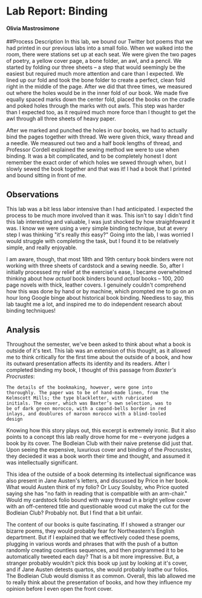 # Lab Report: Binding 

#### Olivia Mastrosimone 

##Process Description 
In this lab, we bound our Twitter bot poems that we had printed in our previous labs into a small folio. When we walked into the room, there were stations set up at each seat. We were given the two pages of poetry, a yellow cover page, a bone folder, an awl, and a pencil. We started by folding our three sheets – a step that would seemingly be the easiest but required much more attention and care than I expected. We lined up our fold and took the bone folder to create a perfect, clean fold right in the middle of the page. After we did that three times, we measured out where the holes would be in the inner fold of our book. We made five equally spaced marks down the center fold, placed the books on the cradle and poked holes through the marks with out awls. This step was harder than I expected too, as it required much more force than I thought to get the awl through all three sheets of heavy paper. 

After we marked and punched the holes in our books, we had to actually bind the pages together with thread. We were given thick, waxy thread and a needle. We measured out two and a half book lengths of thread, and Professor Cordell explained the sewing method we were to use when binding. It was a bit complicated, and to be completely honest I dont remember the exact order of which holes we sewed through when, but I slowly sewed the book together and that was it! I had a book that I printed and bound sitting in front of me. 

## Observations 
This lab was a bit less labor intensive than I had anticipated. I expected the process to be much more involved than it was. This isn't to say I didn't find this lab interesting and valuable, I was just shocked by how straighfoward it was. I know we were using a very simple binding technique, but at every step I was thinking "it's really *this* easy?" Going into the lab, I was worried I would struggle with completing the task, but I found it to be relatively simple, and really enjoyable. 

I am aware, though, that most 18th and 19th century book binders were not working with three sheets of cardstock and a sewing needle. So, after I initially processed my relief at the exercise's ease, I became overwhelmed thinking about how *actual* book binders bound *actual* books – 100, 200 page novels with thick, leather covers. I genuinely couldn't comprehend how this was done by hand or by machine, which prompted me to go on an hour long Google binge about historical book binding. Needless to say, this lab taught me a lot, and inspired me to do independent research about binding techniques! 

## Analysis 
Throughout the semester, we've been asked to think about what a book is outside of it's text. This lab was an extension of this thought, as it allowed me to think critically for the first time about the outside of a book, and how its outward presentation affects its identity and its readers. After I completed binding my book, I thought of this passage from *Baxter's Procrustes*: 

	The details of the bookmaking, however, were gone into
	thoroughly. The paper was to be of hand-made linen, from the 
	Kelmscott Mills; the type blackletter, with rubricated 
	initials. The cover, which was Baxter’s own selection, was to 
	be of dark green morocco, with a capand-bells border in red 
	inlays, and doublures of maroon morocco with a blind-tooled 
	design

Knowing how this story plays out, this excerpt is extremely ironic. But it also points to a concept this lab really drove home for me – everyone judges a book by its cover. The Bodleian Club with their naive pretense did just that. Upon seeing the expensive, luxurious cover and binding of the *Procrustes,* they decieded it was a book worth their time and thought, and assumed it was intellectually significant. 

This idea of the outside of a book determing its intellectual significance was also present in Jane Austen's letters, and discussed by Price in her book. What would Austen think of my folio? Or Lucy Soulsby, who Price quoted saying she has "no faith in reading that is compatible with an arm-chair." Would my cardstock folio bound with waxy thread in a bright yellow cover with an off-centered title and questionable wood cut make the cut for the Bodleian Club? Probably not. But I find that a bit unfair. 

The content of our books is quite fascinating. If I showed a stranger our bizarre poems, they would probably fear for Northeastern's English department. But if I explained that we effectively coded these poems, plugging in various words and phrases that with the push of a button randomly creating countless sequences, and then programmed it to be automatically tweeted each day? That is a bit more impressive. But, a stranger probably wouldn't pick this book up just by looking at it's cover, and if Jane Austen detests quartos, she would probably loathe our folios. The Bodleian Club would dismiss it as common. 
Overall, this lab allowed me to really think about the presentation of books, and how they influence my opinion before I even open the front cover. 